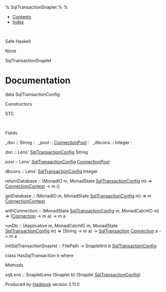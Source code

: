 % SqlTransactionSnaplet
% 
% 

-   [Contents](index.html)
-   [Index](doc-index.html)

 

Safe Haskell

None

SqlTransactionSnaplet

Documentation
=============

data SqlTransactionConfig

Constructors

STC

 

Fields

\_dsn :: String
:    
\_pool :: [ConnectionPool](Data-ConnectionPool.html#t:ConnectionPool)
:    
\_dbcons :: Integer
:    

dsn :: Lens'
[SqlTransactionConfig](SqlTransactionSnaplet.html#t:SqlTransactionConfig)
String

pool :: Lens'
[SqlTransactionConfig](SqlTransactionSnaplet.html#t:SqlTransactionConfig)
[ConnectionPool](Data-ConnectionPool.html#t:ConnectionPool)

dbcons :: Lens'
[SqlTransactionConfig](SqlTransactionSnaplet.html#t:SqlTransactionConfig)
Integer

returnDatabase :: (MonadIO m, MonadState
[SqlTransactionConfig](SqlTransactionSnaplet.html#t:SqlTransactionConfig)
m) =\> [ConnectionContext](Data-ConnectionPool.html#t:ConnectionContext)
-\> m ()

getDatabase :: (MonadIO m, MonadState
[SqlTransactionConfig](SqlTransactionSnaplet.html#t:SqlTransactionConfig)
m) =\> m
[ConnectionContext](Data-ConnectionPool.html#t:ConnectionContext)

withConnection :: (MonadState
[SqlTransactionConfig](SqlTransactionSnaplet.html#t:SqlTransactionConfig)
m, MonadCatchIO m) =\>
([Connection](Data-SqlTransaction.html#t:Connection) -\> m a) -\> m a

runDb :: (Applicative m, MonadCatchIO m, MonadState
[SqlTransactionConfig](SqlTransactionSnaplet.html#t:SqlTransactionConfig)
m) =\> (String -\> m a) -\>
[SqlTransaction](Data-SqlTransaction.html#t:SqlTransaction)
[Connection](Data-SqlTransaction.html#t:Connection) a -\> m a

initSqlTransactionSnaplet :: FilePath -\> SnapletInit b
[SqlTransactionConfig](SqlTransactionSnaplet.html#t:SqlTransactionConfig)

class HasSqlTransaction b where

Methods

sqlLens :: SnapletLens (Snaplet b) (Snaplet
[SqlTransactionConfig](SqlTransactionSnaplet.html#t:SqlTransactionConfig))

Produced by [Haddock](http://www.haskell.org/haddock/) version 2.11.0
